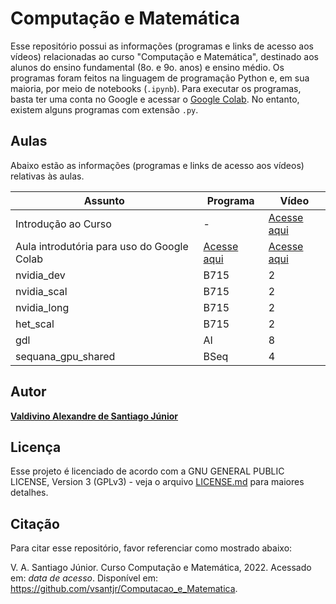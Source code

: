 # Computação e Matemática

Esse repositório possui as informações (programas e links de acesso aos vídeos) relacionadas ao curso "Computação e Matemática", destinado aos alunos do ensino fundamental (8o. e 9o. anos) e ensino médio. Os programas foram feitos na linguagem de programação Python e, em sua maioria, por meio de notebooks (`.ipynb`). Para executar os programas, basta ter uma conta no Google e acessar o [Google Colab](https://colab.research.google.com/). No entanto, existem alguns programas com extensão `.py`.

## Aulas

Abaixo estão as informações (programas e links de acesso aos vídeos) relativas às aulas.

| Assunto | Programa | Vídeo | 
| -------------- | -------------- |--------------|
| Introdução ao Curso  		| -  		| [Acesse aqui](https://www.youtube.com/watch?v=mKq1QJO6E-E&t=16s)  |
| Aula introdutória para uso do Google Colab| [Acesse aqui](https://github.com/vsantjr/Computacao_e_Matematica/blob/master/CompMatUpload.ipynb) | [Acesse aqui](https://www.youtube.com/watch?v=J_ugvSmOVtg) |
| nvidia_dev  		| B715  		|2        |
| nvidia_scal  		| B715  		|2        |
| nvidia_long  		| B715  		|2        |
| het_scal 		| B715  		|2            |
| gdl 		| AI 		|8                    |
| sequana_gpu_shared  		| BSeq  	|4    |



## Autor

[**Valdivino Alexandre de Santiago J&uacute;nior**](https://www.linkedin.com/in/valdivino-alexandre-de-santiago-j%C3%BAnior-103109206/?locale=en_US)

## Licença

Esse projeto é licenciado de acordo com a GNU GENERAL PUBLIC LICENSE, Version 3 (GPLv3) - veja o arquivo [LICENSE.md](LICENSE) para maiores detalhes.

## Citação

Para citar esse repositório, favor referenciar como mostrado abaixo:

V. A. Santiago J&uacute;nior. Curso Computação e Matemática, 2022. Acessado em: *data de acesso*. Disponível em: https://github.com/vsantjr/Computacao_e_Matematica. 


